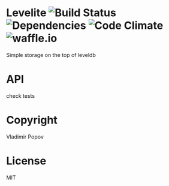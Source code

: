 # Levelite ![Build Status](https://travis-ci.org/rusintez/levelite.png?branch=master "https://travis-ci.org/rusintez/levelite") ![Dependencies](https://david-dm.org/rusintez/levelite.png "https://david-dm.org/rusintez/levelite.png") ![Code Climate](https://codeclimate.com/github/rusintez/levelite.png "https://codeclimate.com/github/rusintez/levelite") ![waffle.io](https://badge.waffle.io/rusintez/levelite.png "https://badge.waffle.io/rusintez/levelite.png")

Simple storage on the top of leveldb 

# API 

check tests

# Copyright 

Vladimir Popov

# License 

MIT